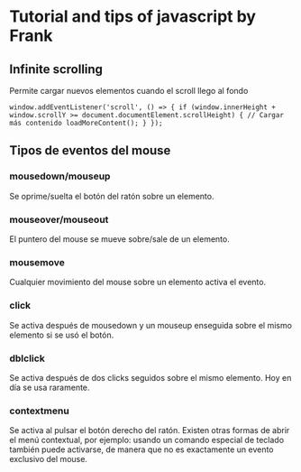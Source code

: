 # Tutorial and tips of javascript by Frank



## Infinite scrolling
Permite cargar nuevos elementos cuando el scroll llego al fondo 

`
window.addEventListener('scroll', () => {
  if (window.innerHeight + window.scrollY >= document.documentElement.scrollHeight) {
    // Cargar más contenido
    loadMoreContent();
  }
});
`
## Tipos de eventos del mouse

### mousedown/mouseup
Se oprime/suelta el botón del ratón sobre un elemento.
### mouseover/mouseout
El puntero del mouse se mueve sobre/sale de un elemento.
### mousemove
Cualquier movimiento del mouse sobre un elemento activa el evento.
### click
Se activa después de mousedown y un mouseup enseguida sobre el mismo elemento si se usó el botón.
### dblclick
Se activa después de dos clicks seguidos sobre el mismo elemento. Hoy en día se usa raramente.
### contextmenu
Se activa al pulsar el botón derecho del ratón. Existen otras formas de abrir el menú contextual, por ejemplo: usando un comando especial de teclado también puede activarse, de manera que no es exactamente un evento exclusivo del mouse.